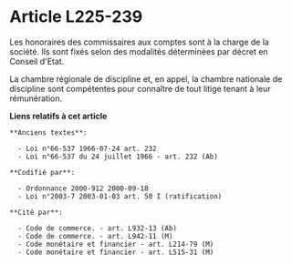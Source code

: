 # Article L225-239

Les honoraires des commissaires aux comptes sont à la charge de la société. Ils sont fixés selon des modalités déterminées
par décret en Conseil d'Etat.

La chambre régionale de discipline et, en appel, la chambre nationale de discipline sont compétentes pour connaître de tout
litige tenant à leur rémunération.

**Liens relatifs à cet article**

	**Anciens textes**:

	  - Loi n°66-537 1966-07-24 art. 232
	  - Loi n°66-537 du 24 juillet 1966 - art. 232 (Ab)

	**Codifié par**:

	  - Ordonnance 2000-912 2000-09-18
	  - Loi n°2003-7 2003-01-03 art. 50 I (ratification)

	**Cité par**:

	  - Code de commerce. - art. L932-13 (Ab)
	  - Code de commerce. - art. L942-11 (M)
	  - Code monétaire et financier - art. L214-79 (M)
	  - Code monétaire et financier - art. L515-31 (M)
